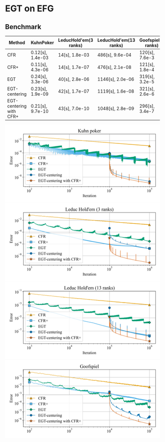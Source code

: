# EGT on EFG

## Benchmark

| Method                  | KuhnPoker        | LeducHold'em(3 ranks) | LeducHold'em(13 ranks) | Goofspiel(4 ranks) |
| ----------------------- | ---------------- | --------------------- | ---------------------- | ------------------ |
| CFR                     | 0.12[s], 1.4e-03 | 14[s], 1.8e-03        | 486[s],  9.6e-04       | 120[s], 7.6e-3     |
| CFR+                    | 0.11[s], 4.3e-06 | 14[s], 1.7e-07        | 476[s],  2.1e-08       | 121[s], 1.8e-4     |
| EGT                     | 0.24[s], 3.3e-06 | 40[s], 2.8e-06        | 1146[s], 2.0e-06       | 319[s], 3.2e-5     |
| EGT-centering           | 0.23[s], 1.9e-09 | 42[s], 1.7e-07        | 1119[s], 1.6e-08       | 321[s], 2.6e-6     |
| EGT-centering with CFR+ | 0.21[s], 9.7e-10 | 43[s], 7.0e-10        | 1048[s], 2.8e-09       | 296[s], 3.4e-7     |

![kuhn](image/20230201-22:44-kuhn.png)
![leduc](image/20230201-22:45-leduc.png)
![leduc13](image/20230202-00:19-leduc13.png)
![goofspiel](image/20230203-21:07-goofspiel.png)

